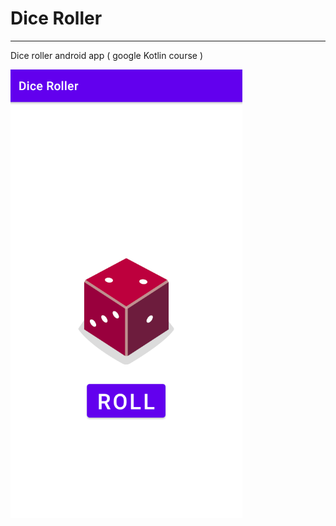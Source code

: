 # Dice Roller
---
Dice roller android app ( google Kotlin course )

![dice_roller](https://github.com/amj203/dice_roller_android/blob/master/dice_roller.png?raw=true)
